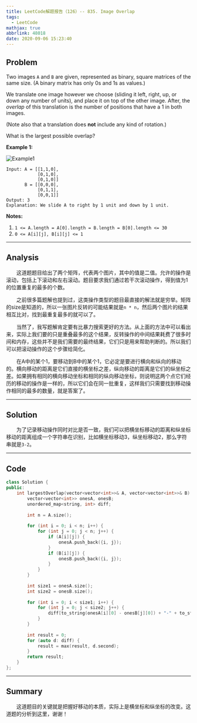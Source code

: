 ```yaml
---
title: LeetCode解题报告（126）-- 835. Image Overlap
tags:
  - LeetCode
mathjax: true
abbrlink: 48018
date: 2020-09-06 15:23:40
---
```


## Problem

Two images `A` and `B` are given, represented as binary, square matrices of the same size.  (A binary matrix has only 0s and 1s as values.)

We translate one image however we choose (sliding it left, right, up, or down any number of units), and place it on top of the other image.  After, the *overlap* of this translation is the number of positions that have a 1 in both images.

(Note also that a translation does **not** include any kind of rotation.)

What is the largest possible overlap?

<!-- more -->

**Example 1:**

![Example1](https://assets.leetcode.com/uploads/2019/12/18/q2-e1.png)

```
Input: A = [[1,1,0],
            [0,1,0],
            [0,1,0]]
       B = [[0,0,0],
            [0,1,1],
            [0,0,1]]
Output: 3
Explanation: We slide A to right by 1 unit and down by 1 unit.
```

**Notes:** 

1. `1 <= A.length = A[0].length = B.length = B[0].length <= 30`
2. `0 <= A[i][j], B[i][j] <= 1`

------

## Analysis

&emsp;&emsp;这道题题目给出了两个矩阵，代表两个图片，其中的值是二值。允许的操作是滚动，包括上下滚动和左右滚动。题目要求我们通过若干次滚动操作，得到值为1的位置重复的最多的个数。

&emsp;&emsp;之前很多篇题解也提到过，这类操作类型的题目最直接的解法就是穷举。矩阵的size是知道的，所以一张图片反转的可能结果就是`n * n`，然后两个图片的结果相互比对，找到最重复最多的就可以了。

&emsp;&emsp;当然了，我写题解肯定要有比暴力搜索更好的方法。从上面的方法中可以看出来，实际上我们要的只是重叠最多的这个结果，反转操作的中间结果耗费了很多时间和内存，这些并不是我们需要的最终结果，它们只是用来帮助判断的。所以我们可以把滚动操作的这个步骤给简化。

&emsp;&emsp;在A中的某个1，要移动到B中的某个1，它必定是要进行横向和纵向的移动的。横向移动的距离是它们直接的横坐标之差，纵向移动的距离是它们的纵坐标之差。如果拥有相同的横向移动坐标和相同的纵向移动坐标，则说明这两个点它们经历的移动的操作是一样的，所以它们会在同一批重复，这样我们只需要找到移动操作相同的最多的数量，就是答案了。

------

## Solution

&emsp;&emsp;为了记录移动操作同时对比是否一致，我们可以把横坐标移动的距离和纵坐标移动的距离组成一个字符串在识别，比如横坐标移动3，纵坐标移动2，那么字符串就是`3-2`。

------

## Code

```c++
class Solution {
public:
    int largestOverlap(vector<vector<int>>& A, vector<vector<int>>& B) {
        vector<vector<int>> onesA, onesB;
        unordered_map<string, int> diff;
        
        int n = A.size();
        
        for (int i = 0; i < n; i++) {
            for (int j = 0; j < n; j++) {
                if (A[i][j]) {
                    onesA.push_back({i, j});
                }
                if (B[i][j]) {
                    onesB.push_back({i, j});
                }
            }
        }
        
        int size1 = onesA.size();
        int size2 = onesB.size();
        
        for (int i = 0; i < size1; i++) {
            for (int j = 0; j < size2; j++) {
                diff[to_string(onesA[i][0] - onesB[j][0]) + "-" + to_string(onesA[i][1] - onesB[j][1])]++;
            }
        }
        
        int result = 0;
        for (auto d: diff) {
            result = max(result, d.second);
        }
        return result;
    }
};
```

------

## Summary

&emsp;&emsp;这道题目的关键就是把握好移动的本质，实际上是横坐标和纵坐标的改变。这道题的分析到这里，谢谢！
